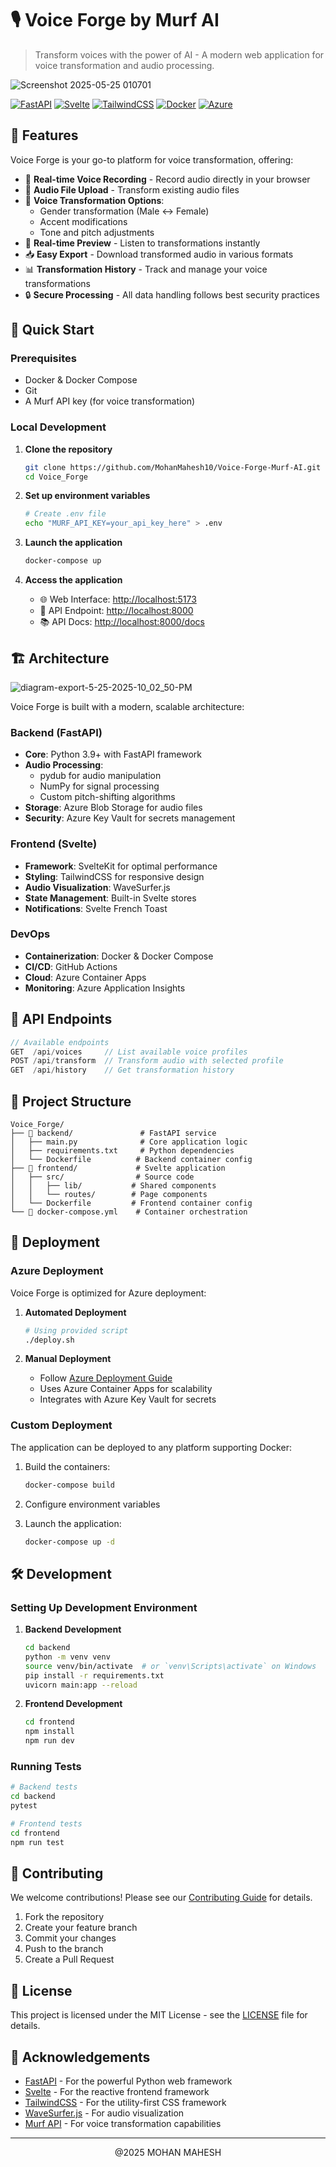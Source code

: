 # 🎙️ Voice Forge by Murf AI 
> Transform voices with the power of AI - A modern web application for voice transformation and audio processing.


![Screenshot 2025-05-25 010701](https://github.com/user-attachments/assets/901f9ac4-d2db-4862-9b9b-df1e4b9dc159)



[![FastAPI](https://img.shields.io/badge/FastAPI-005571?style=for-the-badge&logo=fastapi)](https://fastapi.tiangolo.com/)
[![Svelte](https://img.shields.io/badge/Svelte-4A4A55?style=for-the-badge&logo=svelte&logoColor=FF3E00)](https://svelte.dev/)
[![TailwindCSS](https://img.shields.io/badge/tailwindcss-%2338B2AC.svg?style=for-the-badge&logo=tailwind-css&logoColor=white)](https://tailwindcss.com/)
[![Docker](https://img.shields.io/badge/docker-%230db7ed.svg?style=for-the-badge&logo=docker&logoColor=white)](https://www.docker.com/)
[![Azure](https://img.shields.io/badge/azure-%230072C6.svg?style=for-the-badge&logo=microsoftazure&logoColor=white)](https://azure.microsoft.com/)

## 🌟 Features

Voice Forge is your go-to platform for voice transformation, offering:

- 🎤 **Real-time Voice Recording** - Record audio directly in your browser
- 📁 **Audio File Upload** - Transform existing audio files
- 🔄 **Voice Transformation Options**:
  - Gender transformation (Male ↔️ Female)
  - Accent modifications
  - Tone and pitch adjustments
- 🎵 **Real-time Preview** - Listen to transformations instantly
- 📥 **Easy Export** - Download transformed audio in various formats
- 📊 **Transformation History** - Track and manage your voice transformations
- 🔒 **Secure Processing** - All data handling follows best security practices

## 🚀 Quick Start

### Prerequisites

- Docker & Docker Compose
- Git
- A Murf API key (for voice transformation)

### Local Development

1. **Clone the repository**
   ```bash
   git clone https://github.com/MohanMahesh10/Voice-Forge-Murf-AI.git
   cd Voice_Forge
   ```

2. **Set up environment variables**
   ```bash
   # Create .env file
   echo "MURF_API_KEY=your_api_key_here" > .env
   ```

3. **Launch the application**
   ```bash
   docker-compose up
   ```

4. **Access the application**
   - 🌐 Web Interface: [http://localhost:5173](http://localhost:5173)
   - 🔧 API Endpoint: [http://localhost:8000](http://localhost:8000)
   - 📚 API Docs: [http://localhost:8000/docs](http://localhost:8000/docs)

## 🏗️ Architecture
![diagram-export-5-25-2025-10_02_50-PM](https://github.com/user-attachments/assets/bddfa873-1a4c-4c0e-b558-d496fb1e91b9)




Voice Forge is built with a modern, scalable architecture:

### Backend (FastAPI)

- **Core**: Python 3.9+ with FastAPI framework
- **Audio Processing**: 
  - pydub for audio manipulation
  - NumPy for signal processing
  - Custom pitch-shifting algorithms
- **Storage**: Azure Blob Storage for audio files
- **Security**: Azure Key Vault for secrets management

### Frontend (Svelte)

- **Framework**: SvelteKit for optimal performance
- **Styling**: TailwindCSS for responsive design
- **Audio Visualization**: WaveSurfer.js
- **State Management**: Built-in Svelte stores
- **Notifications**: Svelte French Toast

### DevOps

- **Containerization**: Docker & Docker Compose
- **CI/CD**: GitHub Actions
- **Cloud**: Azure Container Apps
- **Monitoring**: Azure Application Insights

## 📡 API Endpoints

```typescript
// Available endpoints
GET  /api/voices     // List available voice profiles
POST /api/transform  // Transform audio with selected profile
GET  /api/history    // Get transformation history
```

## 📂 Project Structure

```
Voice_Forge/
├── 🔧 backend/               # FastAPI service
│   ├── main.py              # Core application logic
│   ├── requirements.txt     # Python dependencies
│   └── Dockerfile          # Backend container config
├── 🎨 frontend/             # Svelte application
│   ├── src/                # Source code
│   │   ├── lib/           # Shared components
│   │   └── routes/        # Page components
│   └── Dockerfile         # Frontend container config
└── 🐳 docker-compose.yml    # Container orchestration
```

## 🚀 Deployment

### Azure Deployment

Voice Forge is optimized for Azure deployment:

1. **Automated Deployment**
   ```bash
   # Using provided script
   ./deploy.sh
   ```

2. **Manual Deployment**
   - Follow [Azure Deployment Guide](AZURE_DEPLOYMENT_GUIDE.md)
   - Uses Azure Container Apps for scalability
   - Integrates with Azure Key Vault for secrets

### Custom Deployment

The application can be deployed to any platform supporting Docker:

1. Build the containers:
   ```bash
   docker-compose build
   ```

2. Configure environment variables
3. Launch the application:
   ```bash
   docker-compose up -d
   ```

## 🛠️ Development

### Setting Up Development Environment

1. **Backend Development**
   ```bash
   cd backend
   python -m venv venv
   source venv/bin/activate  # or `venv\Scripts\activate` on Windows
   pip install -r requirements.txt
   uvicorn main:app --reload
   ```

2. **Frontend Development**
   ```bash
   cd frontend
   npm install
   npm run dev
   ```

### Running Tests

```bash
# Backend tests
cd backend
pytest

# Frontend tests
cd frontend
npm run test
```

## 🤝 Contributing

We welcome contributions! Please see our [Contributing Guide](CONTRIBUTING.md) for details.

1. Fork the repository
2. Create your feature branch
3. Commit your changes
4. Push to the branch
5. Create a Pull Request

## 📜 License

This project is licensed under the MIT License - see the [LICENSE](LICENSE) file for details.

## 🙏 Acknowledgements

- [FastAPI](https://fastapi.tiangolo.com/) - For the powerful Python web framework
- [Svelte](https://svelte.dev/) - For the reactive frontend framework
- [TailwindCSS](https://tailwindcss.com/) - For the utility-first CSS framework
- [WaveSurfer.js](https://wavesurfer-js.org/) - For audio visualization
- [Murf API](https://murf.ai/) - For voice transformation capabilities

---

<p align="center">  @2025 MOHAN MAHESH </p>

